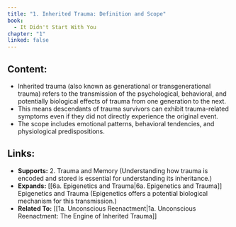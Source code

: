 ```yaml
---
title: "1. Inherited Trauma: Definition and Scope"
book:
  - It Didn't Start With You
chapter: "1"
linked: false
---
```

## Content:
- Inherited trauma (also known as generational or transgenerational trauma) refers to the transmission of the psychological, behavioral, and potentially biological effects of trauma from one generation to the next. 
- This means descendants of trauma survivors can exhibit trauma-related symptoms even if they did not directly experience the original event. 
- The scope includes emotional patterns, behavioral tendencies, and physiological predispositions.

## Links:
- **Supports:** 2. Trauma and Memory (Understanding how trauma is encoded and stored is essential for understanding its inheritance.)
- **Expands:** [[6a. Epigenetics and Trauma|6a. Epigenetics and Trauma]] Epigenetics and Trauma (Epigenetics offers a potential biological mechanism for this transmission.)
- **Related To:** [[1a. Unconscious Reenactment|1a. Unconscious Reenactment: The Engine of Inherited Trauma]]

